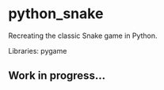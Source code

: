 # python_snake

Recreating the classic Snake game in Python.

Libraries: pygame

## Work in progress...
